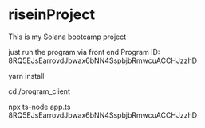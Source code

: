# riseinProject
This is my Solana bootcamp project 


just run the program via front end
Program ID: 8RQ5EJsEarrovdJbwax6bNN4SspbjbRmwcuACCHJzzhD


yarn install

cd /program_client

npx ts-node app.ts 8RQ5EJsEarrovdJbwax6bNN4SspbjbRmwcuACCHJzzhD
